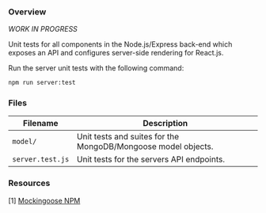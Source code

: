 ### Overview

*WORK IN PROGRESS*

Unit tests for all components in the Node.js/Express back-end which exposes an API and configures 
server-side rendering for React.js.

Run the server unit tests with the following command:

```bash
npm run server:test
```

### Files

| Filename             | Description                                                                |
|----------------------|----------------------------------------------------------------------------|
| `model/`             | Unit tests and suites for the MongoDB/Mongoose model objects.              |
| `server.test.js`     | Unit tests for the servers API endpoints.                                  |

### Resources

[1] [Mockingoose NPM](https://www.npmjs.com/package/mockingoose)